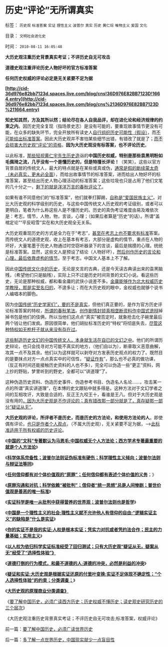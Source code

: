 # 历史“评论”无所谓真实

标签： `历史观` `标准答案` `实证` `理性主义` `波普尔` `真实` `历史` `黄仁琮` `唯物主义` `爱国` `文化` 

目录： `文明社会进化史`

时间： `2010-08-11 16:05:48`

**大历史观注重历史背景真实考证；不评历史自无可攻击**

**道德史观注重评论历史人物好坏的官方标准答案**

**任何历史权威的评论必定是无关紧要不足为据**

**[http://cid-36d976e82bb7123d.spaces.live.com/blog/cns!36D976E82BB7123D!1664.entry](http://cid-36d976e82bb7123d.spaces.live.com/blog/cns%2136D976E82BB7123D%211664.entry)**

**知史知其然，方及其所以然；结论尽在各人自我品评，却在进化论和经济规律的约束之内**。因历史完全复现（指场景史志）是没有可能的，要重现故事情节更没有可能，在众多的缺失环节，完全开放所有读史人[自行组织历史可能性（假设）](../../../2010/5/9/历史是必须被假设的.md)，而[不可能给出标准答案](../../../2010/6/2/历史教科书是有标准答案的“历史故事”.md)。因此大历史观并不害怕某些细节出错，有错改了就是了；[而不会损害大历史观“评论”的资格](../../../2010/5/7/评论历史者不宜研史；分析历史就是分析现实.md)，**因为大历史观没有标答案，也不评论历史**。

以此标准，[那些轻视黄仁宇先生历史造](../../../2010/6/2/历史是什么样学科？“历史学家”的三种类型.md)诣的**中国历史权威，特别是那些袁黑明粉如毛佩琦之流，几乎没有一个是懂历史的，但是特擅长评论！**（笑笑）。这些以官方背景自居的传统文人，最大的特点就是在某些或真或伪，[通常是假的断续蒙太奇（未必真实，更未必全面](../../../2009/7/10/三脚猫真理艺术.md)），而给出故事情节的标准答案，进而给出人物好坏的标准答案，甚至给出历史人物心理活动的标准答案；这些垃圾也只是占用了他们文笔的几十分之一，[剩下的就是洋洋万言的春秋评论了](../../../2010/1/18/科学发展观不再需要春秋笔法道德文章.md)。

如果有谁不同意他们的“标准答案”，他们就拳打脚踢，[自称是“爱国民族主义”](../../../2009/10/12/郭跳跳折腾“新爱国主义”盗版理学之嫌.md)。对比大历史观的科学级别的历史，与这些中国传统文人历史观的考证级别，或者可以更明白，笔者为什么称这些人是不懂历史的。历史的真伪考证难度由易及难依次是：考志，情节，人物，物，言谈，心理；（如果后者算是“历史”的话）。所谓“盖棺定论”“平反昭雪”实在和大历史观全无关系。

大历史观重现历史的方式是全力在于“考志”，[甚至在考志上也不要求有标准](../../../2010/5/7/大历史观提供分析过程不提供标准答案.md)答案。而传统文人的道德史观，收上在基本有考志，大部分是虚构的情节，重点在人物的坏好，大量笔墨于历史人物通过时空窃听器录下的言谈，最后是揣摸的心理。统统是标准答案。显然，这些文人是预设了结论（人物好坏），[然后创作历史的言论和心理，最后依靠虚构的情节](../../../2010/6/2/历史教科书是有标准答案的“历史故事”.md)。至于考志，中国文人基本上不了解。

因此[中国传统文化中的历史](../../../2010/6/4/道德史观是东西方传统文化的共同之处.md)，无论是文言的古典，还是今天读古典读出来的袁黑脑残，（希望他们只是脑残），实际上只不过是历史时间背景的文幻小说。看这些历史，无论是那种权威，都和看金庸的武侠小说差不多。[金庸能够作为北大权威历史学教授，那是实至名归的](../../../2008/10/26/阎崇年、金庸力挺袁崇焕体现真正的爱国者本色.md)，不遑多让；而在大历史观的眼中，金权威也就够个说书人编唱本的脚色。

因为[中国传统“历史学家们”，要的不是真实](../../../2010/4/21/大维度历史观允许在细节上“自圆其说”.md)，但他们真正要的，是作为官方历史评论标准答案的特权，[所谓的春秋笔法](../../../2010/1/17/春秋笔法三步曲.md)。[创作剧情封锁真相垄断资料作中国式诡辩](../../../2008/8/31/“大学无书”，远离中国式诡辩！.md)掉掉书包是他们的伎俩，所以当他们这点点“真实”被否定时，就象抢去化子碗里最后两个钱让他们发疯。原因很简单，他们胡扯标准历史的“特权”将彻底失去，[尽管这种特权如无枪杆子就从来没有存在过](../../../2010/5/11/邪恶的本质是愚蠢！.md)。

[这些制造历史文幻的中国传统文人，本身就生活在自已的文幻之中](../../../2010/2/4/阅读历史和现实认识的方法论.md)。他们的所谓历史辩论，也只会找寻对方可能不真实的地方，（他们自以为），断章取义恶意曲解，攻其一点不及其余。他们以为这样就可以剥夺对方发表历史观点的权力了。既然目的是要抹点对方一点点真实中的可信性，“[疑证作有](../../../2010/6/22/最大的敌人是自已；科学实证标准的的回归测试.md)”，那么也不必真的做功课，（反正有时间还能接触历史资料的人也不多），完全可以伪造一些“更正”资料，网上抄的野贴，梦里听到的野史，全都可以“讲道理”了。

这种伪造历史资料、伪造历史事件、伪造参考书目、伪造名人名论……，攻击某一点的所谓“真实讲道理”，在本博的史文跟贴中就多得是。这种方法对于文幻学者之间的互相攻讦，大致是合适的，反正王九咬王十，看谁是王八。但对于大历史观是没有用的[，因为大历史观是不作评论的；真有错改那一部分就是了，真存疑那一部分“疑证从无”](../../../2010/5/7/大历史观中的“历史规律”不是“传统的历史预言”.md)。

**大历史观的评论，所评者不是历史，而是历史的方法论，和使用方法论的人**。即使偶有评论，[也只是作者个人观点](http://blog.sina.com.cn/s/blog_5563a64d0100ii11.html)，（不属大历史观），无关紧要不足为据，——>[此标准适用于所有权威的历史评论](../../../2010/3/5/权威同样有胡说八道的平等权力.md)。

《[**中国的“文科”专著默认为马恩毛;中国权威无个人方法论；西方学术专著最重要的就是个人方法论**](../../../2010/6/20/中国文史权威没有个人方法论.md)》

《[**科学体系完备性；波普尔法则证伪标准有硬伤；科学理性主义倾向；波普尔法则与辩证法等同**](../../../2010/6/20/波普尔法则先验（transcendental）有歧义，其实指巫师法则.md)》

《[**任何信仰都有对个体价值观的“原罪”；任何信仰都有表述个体价值的义务**](../../../2010/6/20/任何信仰都有对个体价值观的“原罪”.md)；》

《[**原罪沟通和对抗；科学依赖“被批判”；信仰者“统一思想”总是人间惨剧；普世价值观是善恶的唯一标准**](../../../2010/6/21/人权普世的个体价值观是善恶的唯一标准.md)》

《[**实证科学是唯一从批判中获得营养的世界观；波普尔法则也是哲学**](../../../2010/6/21/实证科学是唯一依赖批判，不需要文过饰非的世界观.md)》

《[**中国是一个理性主义的社会;理性主义就不允许他人有信仰的自由;“逻辑实证主义”的缺陷是“什么是实证**](../../../2010/6/22/中国仍是一个理性主义的社会.md)》

《[**你的实证不是我的实证;人权是根本实证；凭实力对抗或者凭约法合作；民主的力量基础；实用主义**](../../../2010/6/22/你的实证不是我的实证;实证主义也是理性主义.md)》

《[**以人权为依归科学实证标准经受了回归测试；只有大历史观“疑证从无，疑案从无”经受了“选择性体验”》**](../../../2010/6/22/最大的敌人是自已；科学实证标准的的回归测试.md)

《[**道德打倒的行为模式，和最不道德的人;道德的冲突，必然是利益的冲突**](../../../2010/6/23/“讲道德者”最缺德.md)》

《[**疑证和实证;大历史观是根据实证还原的付里叶变换;实证不足体现不确定性；“个人选择性体验”的约束；分类调查；**](../../../2010/7/14/大历史观，付里叶变换的采样之疑证和实证.md)》

《[**大历史观的原理商业分类调查》**](../../../2010/7/14/大历史观之分类调查；循证医学“早诊早治省钱”是科幻.md)

《[要了解中国历史，必须广读西方历史；历史权威不懂历史；读史观史研究历史的三个层次](../../../2010/8/11/要了解中国历史，必须广读世界历史.md)》

《大历史观注重历史背景真实考证；不评历史自无可攻击;标准答案，权威评论》



前一篇：[要了解中国历史，必须广读世界历史](../../../2010/8/11/要了解中国历史，必须广读世界历史.md)

后一篇：[多了解一点世界历史，中国现实就少一点盲目性](../../../2010/8/11/多了解一点世界历史，中国现实就少一点盲目性.md)